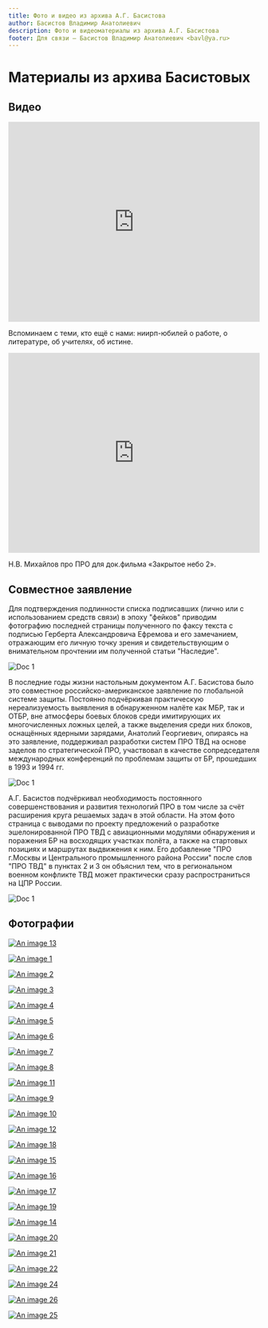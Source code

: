 ```yaml
---
title: Фото и видео из архива А.Г. Басистова
author: Басистов Владимир Анатолиевич
description: Фото и видеоматериалы из архива А.Г. Басистова
footer: Для связи — Басистов Владимир Анатолиевич <bavl@ya.ru>
---
```


# Материалы из архива Басистовых

## Видео

<iframe width="100%" height="400" src="https://www.youtube.com/embed/uHmCbkDJxek" frameborder="0" allow="accelerometer; autoplay; encrypted-media; gyroscope; picture-in-picture" allowfullscreen></iframe>

Вспоминаем с теми, кто ещё с нами: ниирп-юбилей о работе, о литературе, об учителях, об истине.

<iframe width="100%" height="400" src="https://www.youtube.com/embed/7hYdJbxZ6FI" frameborder="0" allow="accelerometer; autoplay; encrypted-media; gyroscope; picture-in-picture" allowfullscreen></iframe>

Н.В. Михайлов про ПРО для док.фильма «Закрытое небо 2».

## Совместное заявление
Для подтверждения подлинности списка подписавших (лично или с использованием средств связи) в эпоху "фейков" приводим фотографию последней страницы полученного по факсу текста с подписью Герберта Александровича Ефремова и его замечанием, отражающим его личную точку зрения и свидетельствующим о внимательном прочтении им полученной статьи "Наследие".

![Doc 1](./doc1-1_fax.jpg)

В последние годы жизни настольным документом А.Г. Басистова было это совместное российско-американское заявление по глобальной системе защиты. Постоянно подчёркивая практическую нереализуемость выявления в обнаруженном налёте как МБР, так и ОТБР, вне атмосферы боевых блоков среди имитирующих их многочисленных ложных целей, а также выделения среди них блоков, оснащённых ядерными зарядами, Анатолий Георгиевич, опираясь на это заявление, поддерживал разработки систем ПРО ТВД на основе заделов по стратегической ПРО, участвовал в качестве сопредседателя международных конференций по проблемам защиты от БР, прошедших в 1993 и 1994 гг.

![Doc 1](./doc1-2_vyvody.jpg)

А.Г. Басистов подчёркивал необходимость постоянного совершенствования и развития технологий ПРО в том числе за счёт расширения круга решаемых задач в этой области. На этом фото страница с выводами по проекту предложений о разработке эшелонированной ПРО ТВД с авиационными модулями обнаружения и поражения БР на восходящих участках полёта, а также на стартовых позициях и маршрутах выдвижения к ним. Его добавление "ПРО г.Москвы и Центрального промышленного района России" после слов "ПРО ТВД" в пунктах 2 и 3 он объяснил тем, что в региональном военном конфликте ТВД может практически сразу распространиться на ЦПР России.

![Doc 1](./doc1-3_conference.jpg)

## Фотографии

[![An image 13](./20200704_18_21_44_small.jpg)](/photo/20200704_18_21_44_original.jpg)

[![An image 1](./20200624_17_30_26_small.jpg)](/photo/20200624_17_30_26_original.jpg)

[![An image 2](./20200624_17_22_53_small.jpg)](/photo/20200624_17_22_53_original.jpg)

[![An image 3](./20200624_17_26_11_small.jpg)](/photo/20200624_17_26_11_original.jpg)

[![An image 4](./20200624_17_25_34_small.jpg)](/photo/20200624_17_25_34_original.jpg)

[![An image 5](./20200624_17_24_55_small.jpg)](/photo/20200624_17_24_55_original.jpg)

[![An image 6](./20200624_17_34_11_small.jpg)](/photo/20200624_17_34_11_original.jpg)

[![An image 7](./20200624_17_33_19_small.jpg)](/photo/20200624_17_33_19_original.jpg)

[![An image 8](./20200624_17_23_25_small.jpg)](/photo/20200624_17_23_25_original.jpg)

[![An image 11](./20200624_17_35_43_small.jpg)](/photo/20200624_17_35_43_original.jpg)





[![An image 9](./20200624_17_38_33_small.jpg)](/photo/20200624_17_38_33_original.jpg)

[![An image 10](./20200624_17_39_25_small.jpg)](/photo/20200624_17_39_25_original.jpg)



[![An image 12](./20200624_17_36_49_small.jpg)](/photo/20200624_17_36_49_original.jpg)

[![An image 18](./20200704_18_19_28_small.jpg)](/photo/20200704_18_19_28_original.jpg)




[![An image 15](./20200704_18_20_35_small.jpg)](/photo/20200704_18_20_35_original.jpg)

[![An image 16](./20200704_18_20_19_small.jpg)](/photo/20200704_18_20_19_original.jpg)

[![An image 17](./20200704_18_19_59_small.jpg)](/photo/20200704_18_19_59_original.jpg)

[![An image 19](./20200704_18_19_05_small.jpg)](/photo/20200704_18_19_05_original.jpg)


[![An image 14](./20200704_18_21_24_small.jpg)](/photo/20200704_18_21_24_original.jpg)

[![An image 20](./20200704_18_18_33_small.jpg)](/photo/20200704_18_18_33_original.jpg)

[![An image 21](./20200704_18_18_09_small.jpg)](/photo/20200704_18_18_09_original.jpg)

[![An image 22](./20200704_18_17_25_small.jpg)](/photo/20200704_18_17_25_original.jpg)

[![An image 24](./20200704_18_16_17_small.jpg)](/photo/20200704_18_16_17_original.jpg)

[![An image 26](./20200704_18_15_02_small.jpg)](/photo/20200704_18_15_02_original.jpg)

[![An image 25](./20200704_18_15_26_small.jpg)](/photo/20200704_18_15_26_original.jpg)





